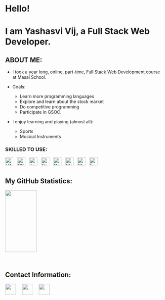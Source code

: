 # Hello!
# I am Yashasvi Vij, a Full Stack Web Developer.


## ABOUT ME:

-  I took a year long, online, part-time, Full Stack Web Development course at Masai School.

-  Goals: 
     - Learn more programming languages
     - Explore and learn about the stock market
     - Do competitive programming
     - Participate in GSOC.

-  I enjoy learning and playing (almost all):
   - Sports
   - Musical Instruments

### SKILLED TO USE:

<img align="left" alt="HTML5" width="26px" src="https://cdn.jsdelivr.net/gh/devicons/devicon/icons/html5/html5-original.svg" style="padding-right:10px;" />
<img align="left" alt="CSS" width="26px" src="https://cdn.jsdelivr.net/gh/devicons/devicon/icons/css3/css3-original.svg" style="padding-right:10px;" />
<img align="left" alt="JavaScript" width="26px" src="https://cdn.jsdelivr.net/gh/devicons/devicon/icons/javascript/javascript-original.svg" style="padding-right:10px;" />
<img align="left" alt="React" width="26px" src="https://cdn.jsdelivr.net/gh/devicons/devicon/icons/react/react-original.svg" style="padding-right:10px;" />
<img align="left" alt="Node.js" width="26px" src="https://cdn.jsdelivr.net/gh/devicons/devicon/icons/nodejs/nodejs-original.svg" style="padding-right:10px;" />
<img align="left" alt="MongoDB" width="26px" src="https://cdn.jsdelivr.net/gh/devicons/devicon/icons/mongodb/mongodb-original.svg" style="padding-right:10px;" />
<img align="left" alt="MySQL" width="26px" src="https://cdn.jsdelivr.net/gh/devicons/devicon/icons/mysql/mysql-original.svg" style="padding-right:10px;" />
<img align="left" alt="Express.js" width="26px" src="https://cdn.jsdelivr.net/gh/devicons/devicon/icons/express/express-original.svg" style="padding-right:10px;" />

<br />
<br />

## My GitHub Statistics:

<p> 
 <img height= "200px" width ="45%" src="https://github-readme-stats.vercel.app/api?username=yashasvij-19&theme=react&show_icons=true&include_all_commits=true" /></p>
<br />

## Contact Information:

<p>
    <a href="https://www.linkedin.com/in/yashasvi-vij-78454621b/"><img
            src="https://cdn.jsdelivr.net/gh/devicons/devicon/icons/linkedin/linkedin-original.svg" height="35px" /></a>&nbsp;&nbsp;&nbsp;&nbsp;
    <a href="https://twitter.com/yashasvij19"><img 
            src="https://cdn.jsdelivr.net/gh/devicons/devicon/icons/twitter/twitter-original.svg"
            height="35px" /></a>&nbsp;&nbsp;&nbsp;&nbsp;
        <a href="yashasvivij01@gmail.com"><img 
            src="https://encrypted-tbn0.gstatic.com/images?q=tbn:ANd9GcSVZ3gdu8qWgbiIZZdYCVszJdoIMQVIp8RF4g&usqp=CAU"
            height="35px"/></a>&nbsp;&nbsp;&nbsp;&nbsp;
    
</p>








